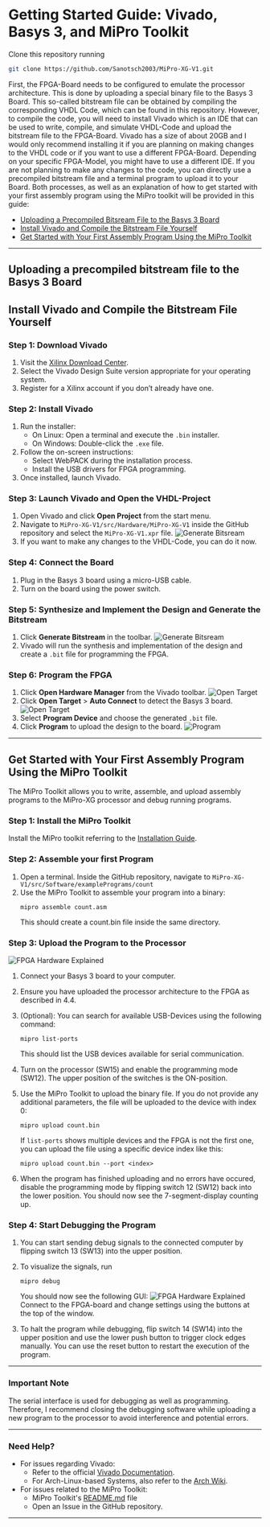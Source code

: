# Getting Started Guide: Vivado, Basys 3, and MiPro Toolkit

Clone this repository running 
```bash
git clone https://github.com/Sanotsch2003/MiPro-XG-V1.git
```

First, the FPGA-Board needs to be configured to emulate the processor architecture. This is done by uploading a special binary file to the Basys 3 Board. This so-called bitstream file can be obtained by compiling the corresponding VHDL Code, which can be found in this repository. However, to compile the code, you will need to install Vivado which is an IDE that can be used to write, compile, and simulate VHDL-Code and upload the bitstream file to the FPGA-Board. Vivado has a size of about 20GB and I would only recommend installing it if you are planning on making changes to the VHDL code or if you want to use a different FPGA-Board. Depending on your specific FPGA-Model, you might have to use a different IDE. If you are not planning to make any changes to the code, you can directly use a precompiled bitstream file and a terminal program to upload it to your Board. Both processes, as well as an explanation of how to get started with your first assembly program using the MiPro toolkit will be provided in this guide:

- [Uploading a Precompiled Bitsream File to the Basys 3 Board](#uploading-a-precompiled-bitstream-file-to-the-basys-3-board)
- [Install Vivado and Compile the Bitstream File Yourself](#install-vivado-and-compile-the-bitstream-file-yourself)
- [Get Started with Your First Assembly Program Using the MiPro Toolkit](#get-started-with-your-first-assembly-program-using-the-mipro-toolkit)

---

## Uploading a precompiled bitstream file to the Basys 3 Board


## Install Vivado and Compile the Bitstream File Yourself

### Step 1: Download Vivado
1. Visit the [Xilinx Download Center](https://www.xilinx.com/support/download.html).
2. Select the Vivado Design Suite version appropriate for your operating system.
3. Register for a Xilinx account if you don’t already have one.

### Step 2: Install Vivado
1. Run the installer:
   - On Linux: Open a terminal and execute the `.bin` installer.
   - On Windows: Double-click the `.exe` file.
2. Follow the on-screen instructions:
   - Select WebPACK during the installation process.
   - Install the USB drivers for FPGA programming.
3. Once installed, launch Vivado.

### Step 3: Launch Vivado and Open the VHDL-Project
1. Open Vivado and click **Open Project** from the start menu.
2. Navigate to `MiPro-XG-V1/src/Hardware/MiPro-XG-V1` inside the GitHub repository and select the `MiPro-XG-V1.xpr` file.
   ![Generate Bitsream](/docs/imgs/ChoosingVivadoProjectFile.jpg)
3. If you want to make any changes to the VHDL-Code, you can do it now.

### Step 4: Connect the Board
1. Plug in the Basys 3 board using a micro-USB cable.
2. Turn on the board using the power switch.

### Step 5: Synthesize and Implement the Design and Generate the Bitstream
1. Click **Generate Bitstream** in the toolbar.
   ![Generate Bitsream](/docs/imgs/GeneratingBitstream.jpg)
2. Vivado will run the synthesis and implementation of the design and create a `.bit` file for programming the FPGA.

### Step 6: Program the FPGA
1. Click **Open Hardware Manager** from the Vivado toolbar.
   ![Open Target](/docs/imgs/OpenHardwareManager.jpg)
3. Click **Open Target** > **Auto Connect** to detect the Basys 3 board.
   ![Open Target](/docs/imgs/OpenTarget.jpg)
4. Select **Program Device** and choose the generated `.bit` file.
5. Click **Program** to upload the design to the board.
   ![Program](/docs/imgs/ProgramDevice.jpg)
---

## Get Started with Your First Assembly Program Using the MiPro Toolkit

The MiPro Toolkit allows you to write, assemble, and upload assembly programs to the MiPro-XG processor and debug running programs.

### Step 1: Install the MiPro Toolkit
Install the MiPro toolkit referring to the [Installation Guide](/src/Software/MiPro_XG_Toolkit/README.md).

### Step 2: Assemble your first Program
1. Open a terminal. Inside the GitHub repository, navigate to `MiPro-XG-V1/src/Software/examplePrograms/count`
2. Use the MiPro Toolkit to assemble your program into a binary:
   ```
   mipro assemble count.asm 
   ```
   This should create a count.bin file inside the same directory.

### Step 3: Upload the Program to the Processor
![FPGA Hardware Explained](/docs/imgs/FPGAHardwareExplained.jpeg)
1. Connect your Basys 3 board to your computer.
2. Ensure you have uploaded the processor architecture to the FPGA as described in 4.4.
3. (Optional): You can search for available USB-Devices using the following command:
   ```
   mipro list-ports
   ```
   This should list the USB devices available for serial communication.
4. Turn on the processor (SW15) and enable the programming mode (SW12). The upper position of the switches is the ON-position.
5. Use the MiPro Toolkit to upload the binary file. If you do not provide any additional parameters, the file will be uploaded to the device with index 0:
   ```
   mipro upload count.bin
   ```
   If  `list-ports` shows multiple devices and the FPGA is not the first one, you can upload the file using a specific device index like this:
   ```
   mipro upload count.bin --port <index>
   ```
   
6. When the program has finished uploading and no errors have occured, disable the programming mode by flipping switch 12 (SW12) back into the lower position. You should now see the 7-segment-display counting up.

### Step 4: Start Debugging the Program

1. You can start sending debug signals to the connected computer by flipping switch 13 (SW13) into the upper position.

2. To visualize the signals, run
   ```
   mipro debug
   ```
   You should now see the following GUI:
   ![FPGA Hardware Explained](/docs/imgs/RunningDebugger.png)
   Connect to the FPGA-board and change settings using the buttons at the top of the window.
3. To halt the program while debugging, flip switch 14 (SW14) into the upper position and use the lower push button to trigger clock edges manually. You can use the reset button to restart the execution of the program.

---

### Important Note
The serial interface is used for debugging as well as programming. 
Therefore, I recommend closing the debugging software while uploading a new program to the processor to avoid interference and potential errors.

---

### Need Help?
- For issues regarding Vivado:
   - Refer to the official [Vivado Documentation](https://www.xilinx.com/support/documentation.html).
   - For Arch-Linux-based Systems, also refer to the [Arch Wiki](https://wiki.archlinux.org/title/Xilinx_Vivado).
- For issues related to the MiPro Toolkit:
   - MiPro Toolkit's [README.md](/src/Software/MiPro_XG_Toolkit/README.md) file
   - Open an Issue in the GitHub repository.

---



